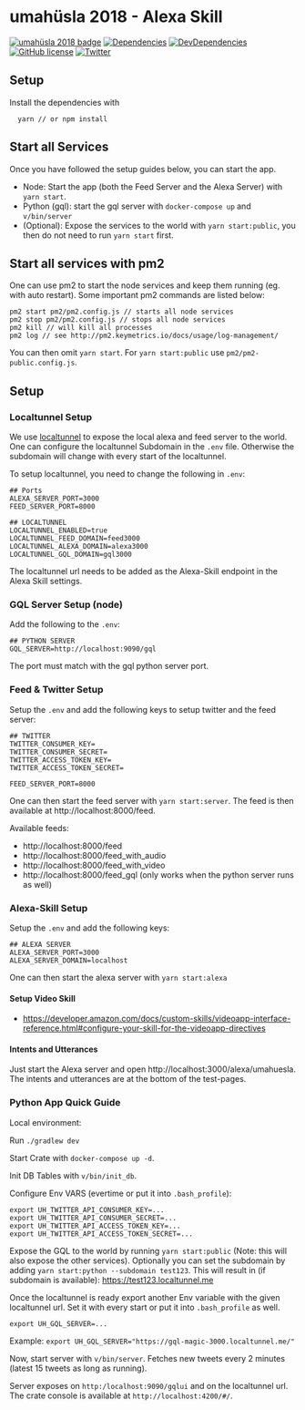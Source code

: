 # umahüsla 2018 - Alexa Skill

[![umahüsla 2018 badge](https://img.shields.io/badge/umah%C3%BCsla%202018-hackathon-brightgreen.svg)](https://uh18.diin.io/)
[![Dependencies](https://img.shields.io/david/natterstefan/umahuesla-alexa-skill.svg)](https://github.com/natterstefan/umahuesla-alexa-skill/blob/master/package.json)
[![DevDependencies](https://img.shields.io/david/dev/natterstefan/umahuesla-alexa-skill.svg)](https://github.com/natterstefan/umahuesla-alexa-skill/blob/master/package.json)
[![GitHub license](https://img.shields.io/github/license/natterstefan/umahuesla-alexa-skill.svg)](https://github.com/natterstefan/umahuesla-alexa-skill/blob/master/LICENCE)
[![Twitter](https://img.shields.io/twitter/url/https/github.com/natterstefan/umahuesla-alexa-skill.svg?style=social)](https://twitter.com/intent/tweet?text=https://github.com/natterstefan/umahuesla-alexa-skill%20%23uh18)

## Setup

Install the dependencies with

```
  yarn // or npm install
```

## Start all Services

Once you have followed the setup guides below, you can start the app.

* Node: Start the app (both the Feed Server and the Alexa Server) with `yarn start`.
* Python (gql): start the gql server with `docker-compose up` and `v/bin/server`
* (Optional): Expose the services to the world with `yarn start:public`, you then
  do not need to run `yarn start` first.

## Start all services with pm2

One can use pm2 to start the node services and keep them running (eg. with auto
restart). Some important pm2 commands are listed below:

```
pm2 start pm2/pm2.config.js // starts all node services
pm2 stop pm2/pm2.config.js // stops all node services
pm2 kill // will kill all processes
pm2 log // see http://pm2.keymetrics.io/docs/usage/log-management/
```

You can then omit `yarn start`. For `yarn start:public` use `pm2/pm2-public.config.js`.

## Setup

### Localtunnel Setup

We use [localtunnel](https://www.npmjs.com/package/localtunnel) to expose the local
alexa and feed server to the world. One can configure the localtunnel Subdomain in
the `.env` file. Otherwise the subdomain will change with every start of the localtunnel.

To setup localtunnel, you need to change the following in `.env`:

```
## Ports
ALEXA_SERVER_PORT=3000
FEED_SERVER_PORT=8000

## LOCALTUNNEL
LOCALTUNNEL_ENABLED=true
LOCALTUNNEL_FEED_DOMAIN=feed3000
LOCALTUNNEL_ALEXA_DOMAIN=alexa3000
LOCALTUNNEL_GQL_DOMAIN=gql3000
```

The localtunnel url needs to be added as the Alexa-Skill endpoint in the Alexa Skill
settings.

### GQL Server Setup (node)

Add the following to the `.env`:

```
## PYTHON SERVER
GQL_SERVER=http://localhost:9090/gql
```

The port must match with the gql python server port.

### Feed & Twitter Setup

Setup the `.env` and add the following keys to setup twitter and the feed server:

```
## TWITTER
TWITTER_CONSUMER_KEY=
TWITTER_CONSUMER_SECRET=
TWITTER_ACCESS_TOKEN_KEY=
TWITTER_ACCESS_TOKEN_SECRET=

FEED_SERVER_PORT=8000
```

One can then start the feed server with `yarn start:server`. The feed is then
available at http://localhost:8000/feed.

Available feeds:

* http://localhost:8000/feed
* http://localhost:8000/feed_with_audio
* http://localhost:8000/feed_with_video
* http://localhost:8000/feed_gql (only works when the python server runs as well)

### Alexa-Skill Setup

Setup the `.env` and add the following keys:

```
## ALEXA SERVER
ALEXA_SERVER_PORT=3000
ALEXA_SERVER_DOMAIN=localhost
```

One can then start the alexa server with `yarn start:alexa`

#### Setup Video Skill

* https://developer.amazon.com/docs/custom-skills/videoapp-interface-reference.html#configure-your-skill-for-the-videoapp-directives

#### Intents and Utterances

Just start the Alexa server and open http://localhost:3000/alexa/umahuesla.
The intents and utterances are at the bottom of the test-pages.

### Python App Quick Guide

Local environment:

Run `./gradlew dev`

Start Crate with `docker-compose up -d`.

Init DB Tables with `v/bin/init_db`.

Configure Env VARS (evertime or put it into `.bash_profile`):

```
export UH_TWITTER_API_CONSUMER_KEY=...
export UH_TWITTER_API_CONSUMER_SECRET=...
export UH_TWITTER_API_ACCESS_TOKEN_KEY=...
export UH_TWITTER_API_ACCESS_TOKEN_SECRET=...
```

Expose the GQL to the world by running `yarn start:public` (Note: this will also
expose the other services). Optionally you can set the subdomain by adding
`yarn start:python --subdomain test123`. This will result in (if subdomain is
available): https://test123.localtunnel.me

Once the localtunnel is ready export another Env variable with the given
localtunnel url. Set it with every start or put it into `.bash_profile` as well.

```
export UH_GQL_SERVER=...
```

Example: `export UH_GQL_SERVER="https://gql-magic-3000.localtunnel.me/"`

Now, start server with `v/bin/server`. Fetches new tweets every 2 minutes (latest 15
tweets as long as running).

Server exposes on `http:/localhost:9090/gqlui` and on the localtunnel url. The
crate console is available at `http://localhost:4200/#/`.
